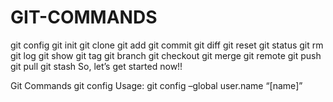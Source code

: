 # GIT-COMMANDS
git config
git init
git clone
git add
git commit
git diff
git reset
git status
git rm
git log
git show
git tag
git branch
git checkout
git merge
git remote
git push
git pull
git stash
So, let’s get started now!!

Git Commands
git config
Usage: git config –global user.name “[name]”
